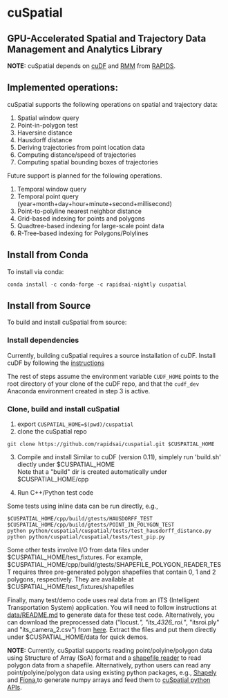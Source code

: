 # cuSpatial
## GPU-Accelerated Spatial and Trajectory Data Management and Analytics Library

**NOTE:** cuSpatial depends on [cuDF](https://github.com/rapidsai/cudf) and
[RMM](https://github.com/rapidsai/rmm) from [RAPIDS](https://rapids.ai/).

## Implemented operations:
cuSpatial supports the following operations on spatial and trajectory data:
1. Spatial window query
2. Point-in-polygon test
3. Haversine distance
4. Hausdorff distance
5. Deriving trajectories from point location data
6. Computing distance/speed of trajectories
7. Computing spatial bounding boxes of trajectories

Future support is planned for the following operations.
1. Temporal window query
2. Temporal point query (year+month+day+hour+minute+second+millisecond)
3. Point-to-polyline nearest neighbor distance
4. Grid-based indexing for points and polygons
5. Quadtree-based indexing for large-scale point data
6. R-Tree-based indexing for Polygons/Polylines

## Install from Conda
To install via conda:
```
conda install -c conda-forge -c rapidsai-nightly cuspatial
```

## Install from Source
To build and install cuSpatial from source:

### Install dependencies

Currently, building cuSpatial requires a source installation of cuDF. Install
cuDF by following the [instructions](https://github.com/rapidsai/cudf/blob/branch-0.11/CONTRIBUTING.md#script-to-build-cudf-from-source)

The rest of steps assume the environment variable `CUDF_HOME` points to the 
root directory of your clone of the cuDF repo, and that the `cudf_dev` Anaconda
environment created in step 3 is active.

### Clone, build and install cuSpatial

1. export `CUSPATIAL_HOME=$(pwd)/cuspatial`
2. clone the cuSpatial repo

```
git clone https://github.com/rapidsai/cuspatial.git $CUSPATIAL_HOME
```

3. Compile and install 
Similar to cuDF (version 0.11), simplely run 'build.sh' diectly under $CUSPATIAL_HOME<br>
Note that a "build" dir is created automatically under $CUSPATIAL_HOME/cpp

4. Run C++/Python test code <br>

Some tests using inline data can be run directly, e.g.,
```
$CUSPATIAL_HOME/cpp/build/gtests/HAUSDORFF_TEST
$CUSPATIAL_HOME/cpp/build/gtests/POINT_IN_POLYGON_TEST
python python/cuspatial/cuspatial/tests/test_hausdorff_distance.py
python python/cuspatial/cuspatial/tests/test_pip.py
```

Some other tests involve I/O from data files under $CUSPATIAL_HOME/test_fixtures.
For example, $CUSPATIAL_HOME/cpp/build/gtests/SHAPEFILE_POLYGON_READER_TEST requires three
pre-generated polygon shapefiles that contain 0, 1 and 2 polygons, respectively. They are available at 
$CUSPATIAL_HOME/test_fixtures/shapefiles <br>

Finally, many test/demo code uses real data from an ITS (Intelligent Transportation
System) application. You will need to follow instructions at
[data/README.md](./data/README.md) to generate data for these test code.
Alternatively, you can download the preprocessed data ("locust.*",
"its_4326_roi.*", "itsroi.ply" and "its_camera_2.csv") from 
[here](https://nvidia-my.sharepoint.com/:u:/p/jiantingz/EdHR7qlaRSVPtw46XYVR9sQBjCcnUHygCuPUC3Hf8gW73A?e=LCr9nK).
Extract the files and put them directly under $CUSPATIAL_HOME/data for quick demos. 

**NOTE:** Currently, cuSpatial supports reading point/polyine/polygon data using
Structure of Array (SoA) format and a [shapefile reader](./cpp/src/io/shp)
to read polygon data from a shapefile.
Alternatively, python users can read any point/polyine/polygon data using
existing python packages, e.g., [Shapely](https://pypi.org/project/Shapely/) 
and [Fiona](https://github.com/Toblerity/Fiona),to generate numpy arrays and feed them to
[cuSpatial python APIs](python/cuspatial/cuspatial).
